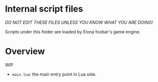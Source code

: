 # Internal script files

*DO NOT EDIT THESE FILES UNLESS YOU KNOW WHAT YOU ARE DOING!*

Scripts under this folder are loaded by Elona foobar's game engine.

# Overview

WIP

- `main.lua`: the main entry point in Lua side.

